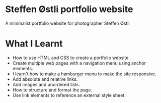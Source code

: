 # Steffen Østli portfolio website

A minimalist portfolio website for photographer Steffen Østli

# What I Learnt

* How to use HTML and CSS to create a portfolio website.
* Create multiple web pages with a navigation menu using anchor elements.
* I learn't how to make a hamburger menu to make the site responsive.
* Add absolute and relative links.
* Add images and unordered lists.
* How to structure and format the page.
* Use link elements to reference an external style sheet.
